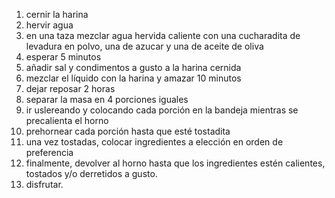 1. cernir la harina
2. hervir agua
3. en una taza mezclar agua hervida caliente con una cucharadita de levadura en polvo, una de azucar y una de aceite de oliva
4. esperar 5 minutos
5. añadir sal y condimentos a gusto a la harina cernida
6. mezclar el líquido con la harina y amazar 10 minutos
7. dejar reposar 2 horas
8. separar la masa en 4 porciones iguales
9. ir uslereando y colocando cada porción en la bandeja mientras se precalienta el horno
10. prehornear cada porción hasta que esté tostadita
11. una vez tostadas, colocar ingredientes a elección en orden de preferencia
12. finalmente, devolver al horno hasta que los ingredientes estén calientes, tostados y/o derretidos a gusto.
13. disfrutar.